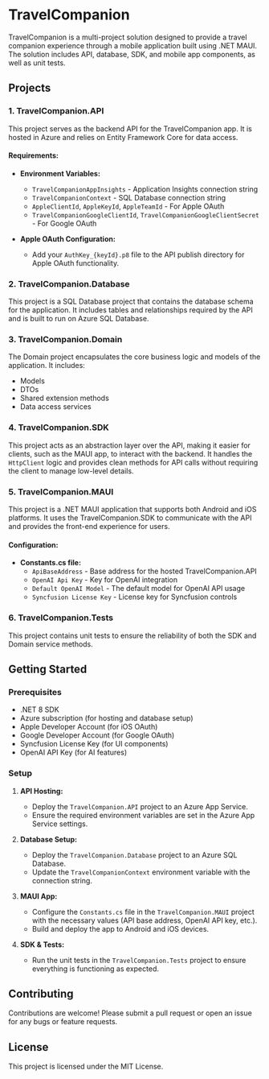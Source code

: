 # TravelCompanion

TravelCompanion is a multi-project solution designed to provide a travel companion experience through a mobile application built using .NET MAUI. The solution includes API, database, SDK, and mobile app components, as well as unit tests.

## Projects

### 1. TravelCompanion.API
This project serves as the backend API for the TravelCompanion app. It is hosted in Azure and relies on Entity Framework Core for data access.

#### Requirements:
- **Environment Variables:**
  - `TravelCompanionAppInsights` - Application Insights connection string
  - `TravelCompanionContext` - SQL Database connection string
  - `AppleClientId`, `AppleKeyId`, `AppleTeamId` - For Apple OAuth
  - `TravelCompanionGoogleClientId`, `TravelCompanionGoogleClientSecret` - For Google OAuth

- **Apple OAuth Configuration:**
  - Add your `AuthKey_{keyId}.p8` file to the API publish directory for Apple OAuth functionality.

### 2. TravelCompanion.Database
This project is a SQL Database project that contains the database schema for the application. It includes tables and relationships required by the API and is built to run on Azure SQL Database.

### 3. TravelCompanion.Domain
The Domain project encapsulates the core business logic and models of the application. It includes:
- Models
- DTOs
- Shared extension methods
- Data access services

### 4. TravelCompanion.SDK
This project acts as an abstraction layer over the API, making it easier for clients, such as the MAUI app, to interact with the backend. It handles the `HttpClient` logic and provides clean methods for API calls without requiring the client to manage low-level details.

### 5. TravelCompanion.MAUI
This project is a .NET MAUI application that supports both Android and iOS platforms. It uses the TravelCompanion.SDK to communicate with the API and provides the front-end experience for users.

#### Configuration:
- **Constants.cs file:**
  - `ApiBaseAddress` - Base address for the hosted TravelCompanion.API
  - `OpenAI Api Key` - Key for OpenAI integration
  - `Default OpenAI Model` - The default model for OpenAI API usage
  - `Syncfusion License Key` - License key for Syncfusion controls

### 6. TravelCompanion.Tests
This project contains unit tests to ensure the reliability of both the SDK and Domain service methods.

## Getting Started

### Prerequisites
- .NET 8 SDK
- Azure subscription (for hosting and database setup)
- Apple Developer Account (for iOS OAuth)
- Google Developer Account (for Google OAuth)
- Syncfusion License Key (for UI components)
- OpenAI API Key (for AI features)

### Setup

1. **API Hosting:**
   - Deploy the `TravelCompanion.API` project to an Azure App Service.
   - Ensure the required environment variables are set in the Azure App Service settings.

2. **Database Setup:**
   - Deploy the `TravelCompanion.Database` project to an Azure SQL Database.
   - Update the `TravelCompanionContext` environment variable with the connection string.

3. **MAUI App:**
   - Configure the `Constants.cs` file in the `TravelCompanion.MAUI` project with the necessary values (API base address, OpenAI API key, etc.).
   - Build and deploy the app to Android and iOS devices.

4. **SDK & Tests:**
   - Run the unit tests in the `TravelCompanion.Tests` project to ensure everything is functioning as expected.

## Contributing

Contributions are welcome! Please submit a pull request or open an issue for any bugs or feature requests.

## License

This project is licensed under the MIT License.
